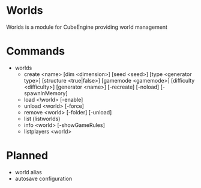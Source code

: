 # Worlds

Worlds is a module for CubeEngine providing world management

# Commands

 - worlds
    - create \<name> [dim \<dimension>] [seed \<seed>] [type \<generator type>] [structure \<true|false>] [gamemode \<gamemode>] [difficulty \<difficulty>] [generator \<name>] [-recreate] [-noload] [-spawnInMemory]
    - load <\world> [-enable]
    - unload \<world> [-force]
    - remove \<world> [-folder] [-unload]
    - list (listworlds)
    - info \<world> [-showGameRules]
    - listplayers \<world>
 
# Planned

 - world alias
 - autosave configuration
 
 
